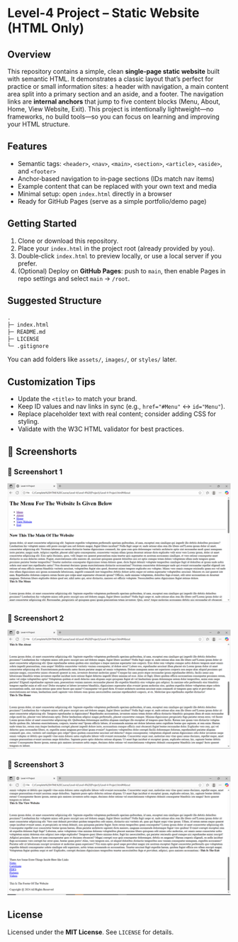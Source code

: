 
# Level-4 Project – Static Website (HTML Only)

## Overview
This repository contains a simple, clean **single‑page static website** built with semantic HTML. It demonstrates a classic layout that’s perfect for practice or small information sites: a header with navigation, a main content area split into a primary section and an aside, and a footer. The navigation links are **internal anchors** that jump to five content blocks (Menu, About, Home, View Website, Exit). This project is intentionally lightweight—no frameworks, no build tools—so you can focus on learning and improving your HTML structure.

## Features
- Semantic tags: `<header>`, `<nav>`, `<main>`, `<section>`, `<article>`, `<aside>`, and `<footer>`
- Anchor‑based navigation to in‑page sections (IDs match nav items)
- Example content that can be replaced with your own text and media
- Minimal setup: open `index.html` directly in a browser
- Ready for GitHub Pages (serve as a simple portfolio/demo page)

## Getting Started
1. Clone or download this repository.
2. Place your `index.html` in the project root (already provided by you).
3. Double‑click `index.html` to preview locally, or use a local server if you prefer.
4. (Optional) Deploy on **GitHub Pages**: push to `main`, then enable Pages in repo settings and select `main` → `/root`.

## Suggested Structure
```
.
├─ index.html
├─ README.md
├─ LICENSE
└─ .gitignore
```
You can add folders like `assets/`, `images/`, or `styles/` later.

## Customization Tips
- Update the `<title>` to match your brand.
- Keep ID values and nav links in sync (e.g., `href="#Menu"` ↔ `id="Menu"`).
- Replace placeholder text with real content; consider adding CSS for styling.
- Validate with the W3C HTML validator for best practices.



## 📸 Screenshorts

### 🔹 Screenshort 1
![screenshort 1](screenshorts/1.png)

### 🔹 Screenshort 2                         
![screenshort 2](screenshorts/2.png)

### 🔹 Screenshort 3
![screenshort 3](screenshorts/3.png)


## License
Licensed under the **MIT License**. See `LICENSE` for details.
